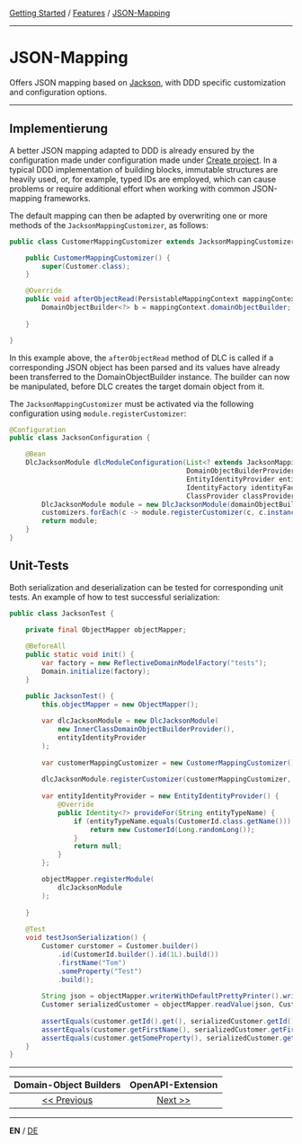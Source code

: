 [Getting Started](../index_en.md) / [Features](../guides/features_en.md) / [JSON-Mapping](json_mapping_en.md)

---

# JSON-Mapping
Offers JSON mapping based on [Jackson](https://github.com/FasterXML/jackson), with DDD specific customization 
and configuration options. 

---

## Implementierung
A better JSON mapping adapted to DDD is already ensured by the configuration made under configuration made under [Create project](../guides/configuration_en.md#JSON-Mapping).
In a typical DDD implementation of building blocks, immutable structures are heavily used, or, for example, typed IDs are employed, 
which can cause problems or require additional effort when working with common JSON-mapping frameworks.

The default mapping can then be adapted by overwriting one or more methods of the
`JacksonMappingCustomizer`, as follows:
```Java
public class CustomerMappingCustomizer extends JacksonMappingCustomizer<Customer>{

    public CustomerMappingCustomizer() {
        super(Customer.class);
    }

    @Override
    public void afterObjectRead(PersistableMappingContext mappingContext, ObjectCodec codec) {
        DomainObjectBuilder<?> b = mappingContext.domainObjectBuilder;
     
    }

}
```

In this example above, the ```afterObjectRead``` method of DLC is called if a corresponding JSON object has been parsed 
and its values have already been transferred to the DomainObjectBuilder instance. The builder can now be manipulated,
before DLC creates the target domain object from it.

The `JacksonMappingCustomizer` must be activated via the following configuration using ````module.registerCustomizer````:

```Java
@Configuration
public class JacksonConfiguration {

    @Bean
    DlcJacksonModule dlcModuleConfiguration(List<? extends JacksonMappingCustomizer<?>> customizers,
                                            DomainObjectBuilderProvider domainObjectBuilderProvider,
                                            EntityIdentityProvider entityIdentityProvider,
                                            IdentityFactory identityFactory,
                                            ClassProvider classProvider) {
        DlcJacksonModule module = new DlcJacksonModule(domainObjectBuilderProvider, entityIdentityProvider, identityFactory, classProvider);
        customizers.forEach(c -> module.registerCustomizer(c, c.instanceType));
        return module;
    }
}
```

## Unit-Tests
Both serialization and deserialization can be tested for corresponding unit tests.
An example of how to test successful serialization:

```Java
public class JacksonTest {

    private final ObjectMapper objectMapper;
    
    @BeforeAll
    public static void init() {
        var factory = new ReflectiveDomainModelFactory("tests");
        Domain.initialize(factory);
    }

    public JacksonTest() {
        this.objectMapper = new ObjectMapper();
      
        var dlcJacksonModule = new DlcJacksonModule(
            new InnerClassDomainObjectBuilderProvider(),
            entityIdentityProvider
        );
        
        var customerMappingCustomizer = new CustomerMappingCustomizer();
        
        dlcJacksonModule.registerCustomizer(customerMappingCustomizer, customerMappingCustomizer.instanceType);
        
        var entityIdentityProvider = new EntityIdentityProvider() {
            @Override
            public Identity<?> provideFor(String entityTypeName) {
                if (entityTypeName.equals(CustomerId.class.getName())) {
                    return new CustomerId(Long.randomLong());
                }
                return null;
            }
        };

        objectMapper.registerModule(
            dlcJacksonModule
        );
        
    }
    
    @Test
    void testJsonSerialization() {
        Customer curstomer = Customer.builder()
            .id(CustomerId.builder().id(1L).build())
            .firstName("Tom")
            .someProperty("Test")
            .build();
            
        String json = objectMapper.writerWithDefaultPrettyPrinter().writeValueAsString(curstomer);
        Customer serializedCustomer = objectMapper.readValue(json, Customer.class);
        
        assertEquals(customer.getId().get(), serializedCustomer.getId().get());
        assertEquals(customer.getFirstName(), serializedCustomer.getFirstName());
        assertEquals(customer.getSomeProperty(), serializedCustomer.getSomeProperty());
    }
}
```

---

|          **Domain-Object Builders**          |        **OpenAPI-Extension**        |
|:--------------------------------------------:|:-----------------------------------:|
| [<< Previous](./domainobject_builders_en.md) | [Next >>](open_api_extension_en.md) |

---

**EN** / [DE](../../german/features/json_mapping_de.md)
